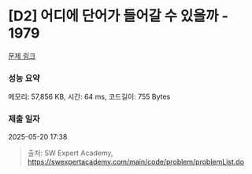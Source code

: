 # [D2] 어디에 단어가 들어갈 수 있을까 - 1979 

[문제 링크](https://swexpertacademy.com/main/code/problem/problemDetail.do?contestProbId=AV5PuPq6AaQDFAUq) 

### 성능 요약

메모리: 57,856 KB, 시간: 64 ms, 코드길이: 755 Bytes

### 제출 일자

2025-05-20 17:38



> 출처: SW Expert Academy, https://swexpertacademy.com/main/code/problem/problemList.do